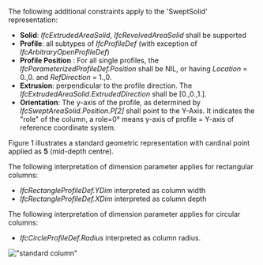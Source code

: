 The following additional constraints apply to the 'SweptSolid' representation:

* **Solid**: _IfcExtrudedAreaSolid_, _IfcRevolvedAreaSolid_ shall be supported
* **Profile**: all subtypes of _IfcProfileDef_ (with exception of _IfcArbitraryOpenProfileDef_)
* **Profile Position** : For all single profiles, the _IfcParameterizedProfileDef.Position_ shall be NIL, or having _Location_ = 0.,0. and _RefDirection_ = 1.,0.
* **Extrusion**: perpendicular to the profile direction. The _IfcExtrudedAreaSolid.ExtrudedDirection_ shall be [0.,0.,1.].
* **Orientation**: The y-axis of the profile, as determined by _IfcSweptAreaSolid.Position.P[2]_ shall point to the Y-Axis. It indicates the "role" of the column, a role=0&deg; means y-axis of profile = Y-axis of reference coordinate system.

Figure 1 illustrates a standard geometric representation with cardinal point applied as **5** (mid-depth centre).

The following interpretation of dimension parameter applies for rectangular columns:

* _IfcRectangleProfileDef.YDim_ interpreted as column width
* _IfcRectangleProfileDef.XDim_ interpreted as column depth

The following interpretation of dimension parameter applies for circular columns:

* _IfcCircleProfileDef.Radius_ interpreted as column radius.

!["standard column"](../../../figures/IfcColumnStandardCase_SweptSolid-01.png "Figure 1 &mdash; Column body extrusion")